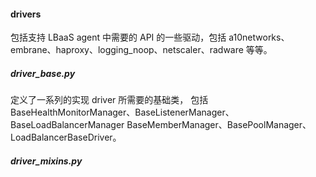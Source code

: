 #### drivers
包括支持 LBaaS agent 中需要的 API 的一些驱动，包括 a10networks、embrane、haproxy、logging_noop、netscaler、radware 等等。


##### driver_base.py
定义了一系列的实现 driver 所需要的基础类，
包括 BaseHealthMonitorManager、BaseListenerManager、BaseLoadBalancerManager
BaseMemberManager、BasePoolManager、LoadBalancerBaseDriver。


##### driver_mixins.py
